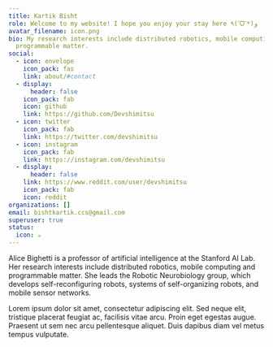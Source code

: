 ```yaml
---
title: Kartik Bisht
role: Welcome to my website! I hope you enjoy your stay here ٩(ˊᗜˋ*)و
avatar_filename: icon.png
bio: My research interests include distributed robotics, mobile computing and
  programmable matter.
social:
  - icon: envelope
    icon_pack: fas
    link: about/#contact
  - display:
      header: false
    icon_pack: fab
    icon: github
    link: https://github.com/Devshimitsu
  - icon: twitter
    icon_pack: fab
    link: https://twitter.com/devshimitsu
  - icon: instagram
    icon_pack: fab
    link: https://instagram.com/devshimitsu
  - display:
      header: false
    link: https://www.reddit.com/user/devshimitsu
    icon_pack: fab
    icon: reddit
organizations: []
email: bishtkartik.ccs@gmail.com
superuser: true
status:
  icon: ☕️
---
```


Alice Bighetti is a professor of artificial intelligence at the Stanford AI Lab. Her research interests include distributed robotics, mobile computing and programmable matter. She leads the Robotic Neurobiology group, which develops self-reconfiguring robots, systems of self-organizing robots, and mobile sensor networks.

Lorem ipsum dolor sit amet, consectetur adipiscing elit. Sed neque elit, tristique placerat feugiat ac, facilisis vitae arcu. Proin eget egestas augue. Praesent ut sem nec arcu pellentesque aliquet. Duis dapibus diam vel metus tempus vulputate.
